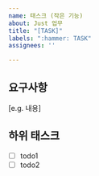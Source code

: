 ```yaml
---
name: 태스크 (작은 기능)
about: Just 업무
title: "[TASK]"
labels: ":hammer: TASK"
assignees: ''

---
```


## 요구사항

[e.g. 내용]

## 하위 태스크

- [ ] todo1
- [ ] todo2
